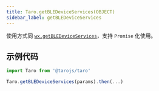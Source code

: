 ```yaml
---
title: Taro.getBLEDeviceServices(OBJECT)
sidebar_label: getBLEDeviceServices
---
```


使用方式同 [`wx.getBLEDeviceServices`](https://developers.weixin.qq.com/miniprogram/dev/api/device/bluetooth/wx.getBLEDeviceServices.html)，支持 `Promise` 化使用。

## 示例代码

```jsx
import Taro from '@tarojs/taro'

Taro.getBLEDeviceServices(params).then(...)
```
